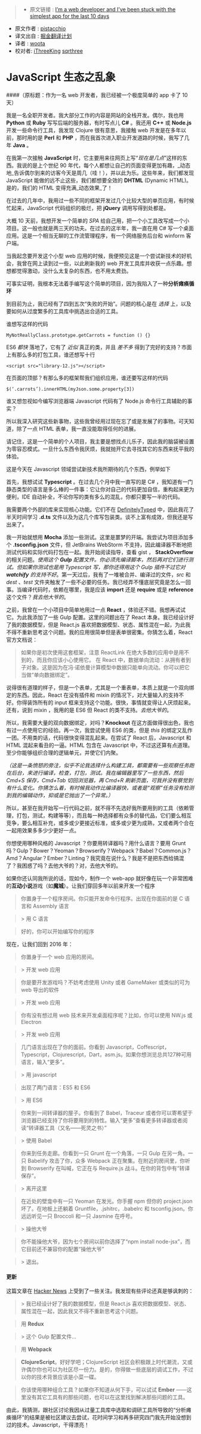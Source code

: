 >* 原文链接 : [I’m a web developer and I’ve been stuck with the simplest app for the last 10 days](https://medium.com/@pistacchio/i-m-a-web-developer-and-i-ve-been-stuck-with-the-simplest-app-for-the-last-10-days-fb5c50917df#.1i4q6te4a)
* 原文作者 : [pistacchio](https://medium.com/@pistacchio)
* 译文出自 : [掘金翻译计划](https://github.com/xitu/gold-miner)
* 译者 : [woota](https://github.com/woota)
* 校对者: [iThreeKing](https://github.com/iThreeKing) [sqrthree](https://github.com/sqrthree)

# JavaScript 生态之乱象
####（原标题：作为一名 web 开发者，我已经被一个极度简单的 app 卡了 10 天）

我是一名全职开发者。我大部分工作的内容是网站的全栈开发。偶尔，我也用 **Python** 或 **Ruby** 写写后端的服务器，有时写点儿 **C#** 。我还用 **C++** 或 **Node.js** 开发一些命令行工具，我发现 Clojure 很有意思，我接触 web 开发是在多年以前，那时用的是 **Perl** 和 **PHP** ，而在我首次进入职业开发道路的时候，我写了几年 **Java** 。

在我第一次接触 **JavaScript** 时，它主要用来往网页上写“_现在是几点_”这样的东西。我说的是上个世纪 90 年代，每个人都想让自己的页面变得更加有趣，_动态地_告诉偶尔到来的访客今天是周几（哇！），并以此为乐。这些年来，我们都发现 JavaScript 能做的远不止这些，我们都想要全效的 **DHTML** (Dynamic HTML)。是的，我们的 HTML 变得充满_动态效果_了！

在过去的几年中，我用过一些不同的框架开发过几个比较大型的单页应用，有时候忙起来，JavaScript 代码组织的极烂，把 **jQuery** 调用写得到处都是。

大概 10 天前，我想开发一个简单的 _SPA_ 给自己用，把一个小工具改写成一个小项目。这一般也就是两三天的功夫。在过去的这半年，我一直在用 C# 写一个桌面应用。这是一个相当无聊的工作流管理程序，有一个网络服务后台和 winform 客户端。

当我起念要开发这个小型 web 应用的时候，我便预见这是一个尝试新技术的好机会，我曾在网上读到过一些，以此刷新我的 web 开发工具库并收获一点乐趣。想想都觉得激动，没什么太复杂的东西，也不用太费劲。

可事实证明，我根本无法着手编写这个简单的项目，因为我陷入了一种**分析瘫痪循环**

到目前为止，我已经有了四到五次“失败的开始”。问题的核心是在 _选择_ 上，以及要如何从过度繁多的工具库中挑选出合适的工具。

谁想写这样的代码

    MyNotReallyClass.prototype.getCarrots = function () {}

ES6 _都快_ 落地了，它有了 _近似_ 真正的类，并且 _差不多_ 得到了完好的支持？市面上有那么多的打包工具，谁还想写十行

    <script src="library-12.js"></script>

在页面的顶部？有那么多的框架帮我们组织应用，谁还要写这样的代码

    $(‘.carrots’).innerHTML(myJson.some.property[3]) 

谁又想忽视如今编写浏览器端 Javascript 代码有了 Node.js 命令行工具辅助的事实？

所以我深入研究这些新事物，这些我曾经用过现在忘了或是发展了的事物。可天知道，除了一点 HTML 表单，我一直没能取得任何的进展。

请记住，这是一个简单的个人项目，我主要是想找点儿乐子，因此我的脑袋被设置为零容忍模式。一旦什么东西令我厌烦，我就抛开它去寻找其它的东西来抚平我的体验。

这是今天在 Javascript 领域尝试新技术我所期待的几个东西，例举如下

首先，我想试试 **Typescript** 。在过去几个月中我一直写的是 C# ，我知道有一门静态类型的语言是多么棒的一件事：它让你对自己的代码更加自信，重构起来更为便利，IDE 自动补全，不论你写的类有多么的混乱，你都只要写一半的代码。

我需要两个外部的库来实现核心功能。它们不在 [DefinitelyTyped](https://github.com/DefinitelyTyped/DefinitelyTyped) 中，因此我花了半天时间学习 **.d.ts** 文件以及为这几个库写包装类。谈不上富有成效，但我还是写出来了。

我一开始就想用 **Mocha** 添加一些测试。这里是噩梦的开端。我尝试为项目添加多个 **.tsconfig.json** 文件，但 JetBrains WebStorm 不支持，因此编译器不断地把测试代码和实际代码打包在一起。我开始阅读指导，查看 gist ， **StackOverflow** 的相关问题。_使用这个_ **_Gulp_** _配置文件。你必须先编译脚本，然后再对它们进行测试。但如果你测试也是用 Typescript 写，那你还得用这个 Gulp 插件不过它对_ **_watchify_** _的支持不好_。第一天过后，我有了一堆被合并、编译过的文件，_src_ 和 _dest_ 、_test_ 文件夹触发了一些不必要的任务。我已经弄不懂底层究竟是怎么一回事。当编译代码时，依赖在哪里，我是应该 **import** 还是 **require** 或是 **reference** 这个文件？_我去他大爷的_。

之前，我曾在一个小项目中简单地用过一点 **React** ，体验还不错。我想再试试它。为此我添加了一些 Gulp 配置。这里的问题出在了 React 本身。我已经设计好了我的数据模型，但是 React.js 喜欢把数据模型、状态、属性混在一起，为此我不得不重新思考这个问题。我的应用很简单但是表单很密集。你猜怎么着，React 官方文档说：

> 如果你是初次使用这套框架，注意 ReactLink 在绝大多数的应用中是用不到的，而且你应该小心使用它。
> 在 React 中，数据单向流动：从拥有者到子对象。这是因为在冯·诺依曼计算模型中数据只能单向流动。你可以把它当做“单向数据绑定”。

说得很有道理的样子，但是一个表单，尤其是一个重表单，本质上就是一个双向绑定的东西。因此，React 在没有插件和 mixin 的情况下，对大量输入的支持不好。你得装饰所有的 input 框来支持这个功能。很快，事情就变得让人厌烦起来。还有，说到 mixin ，我用的是 ES6 但 React 的类不支持。_去他大爷的_。

所以，我需要大量的双向数据绑定，对吗？**Knockout** 在这方面做得很出色，我也有过一点使用它的经验。再一次，我尝试使用 ES6 的类，但是 _this_ 的绑定又乱作一团。不用类的话，代码很快变得混乱起来。在尝试了 React 后，Javascript 和 HTML 混起来看丑的一逼。HTML 包含在 Javascript 中，不过这还算有点道理。至少你能够组织合理的逻辑单元，并使它们内聚。

_（这是一条愤怒的旁注，似乎不论我选择什么构建工具，都需要有一些观察任务跑在后台，来进行编译，检查，打包，测试。我在编辑器里写了一些东西，然后 Cmd+S 保存，Cmd+Tab 切回浏览器，再 Cmd+R 刷新页面，可我并没有察觉到有什么变化。你猜怎么着，有时候我动作比编译器快，或者是“观察”任务没有检测到我的编辑动作，抑或是它抛出了一个异常。）_

所以，甚至在我开始写一行代码之前，就不得不先选好我所要用到的工具（依赖管理，打包，测试，构建等等），而且每一种选择都有众多的替代品，它们要么相互竞争，要么相互补充，或多或少更接近标准，或多或少更为成熟，又或者两个合在一起用效果多多少少更好一点。

你想使用哪种风格的 Javascript ？你要用转译器吗？用什么语言？要用 Grunt 吗？Gulp？Bower？Yeoman？Browserify？Webpack？Babel？Common.js？Amd？Angular？Ember？Linting？我究竟在说什么？我是不是把东西给搞混了？我困惑了吗？去他大爷的？对，去他大爷的。

如果你还认同我所说的话，现如今，制作一个 web-app 就好像在玩一个非常困难的**互动小说**游戏（如**魔城**）。让我们穿回多年以前来开发一个程序

> 你置身于一个程序房间。你只能开发命令行程序。出现在你面前的是 C 语言和 Assembly 语言

> \> 用 C 语言

> 好的，你可以开始编写你的程序

现在，让我们回到 2016 年：

> 你置身于一个 web 应用的房间。

> \> 开发 web 应用

> 你是要开发游戏吗？不妨考虑使用 Unity 或者 GameMaker 或类似的可为 web 导出的软件

> \> 开发 web 应用

> 你有没有想过用 web 技术来开发桌面程序呢？比如，你可以使用 NW.js 或 Electron

> \> 开发 web 应用

> 几门语言出现在了你的面前。你看到 Javascript，Coffescript，Typescript，Clojurescript，Dart，asm.js。如果你想浏览总共127种可用语言，输入“更多”。

> \> 用 javascript

> 出现了两门语言：ES5 和 ES6

> \> 用 ES6

> 你来到一间转译器的屋子。你看到了 Babel，Traceur 或者你可以寄希望于浏览器已经支持了你将要用到的特性。输入“更多”查看更多转译器或者阅读“转译器工具（又名——死灵之书）”

> \> 使用 Babel

> 你来到任务走廊。你看到一只 Grunt 在一个角落，一只 Gulp 在另一角。一只 Babelify 攻击了你，众多 Webpack 正在聚集。在附近的房间里，你听到 Browserify 在叫喊，它正在与 Require.js 战斗。在你的背包中有“转译保存”。

> \> 离开这里

> 在近处的壁龛中有一只 Yeoman 在发光。你手握 npm 但你的 project.json 坏了。在地板上还躺着 Gruntfile，.jshitrc，.babelrc 和 tsconfig.json。你远远听见一只 Broccoli 和一只 Jasmine 在呼号。

> \> 操他大爷

> 你不能操他大爷，因为七个房间以前你选择了“npm install node-jsx”，而它目前还不兼容你的配置“操他大爷”

> \> 退出。

#### 更新

这篇文章在 [Hacker News](https://news.ycombinator.com/item?id=11080080) 上受到了一些关注。我发现有些评论还真是够讽刺的：

> \> 我已经设计好了我的数据模型，但是 React.js 喜欢把数据模型、状态、属性混在一起，因此我又不得不重新思考这个问题。

> 用 **Redux**  

> \> 这个 Gulp 配置文件...

> 用 **Webpack**

> **ClojureScript**。好好学吧；ClojureScript 社区会积极跟上时代潮流，又或许偶尔你也可以为社区尽一份力。是的，你得做一些底层的调试工作，不过以你的技术背景应该是小菜一碟。

> 你该使用哪种组合工具？如果你不知道从何下手，可以试试 **Ember** ——这里没有其它工具有的那些问题，也可以在这里找到解决那些问题的工具。

由此，我猜测，跟社区讨论我因从过量工具库中选取和调研工具所导致的“分析瘫痪循环”的结果是被社区建议去尝试，花时间学习和再多研究四门我先开始没想到过的技术。Javascript，干得漂亮！

